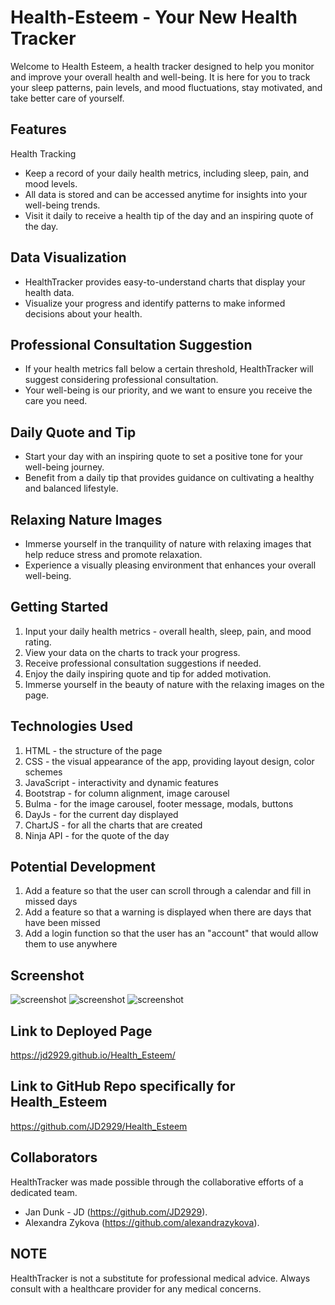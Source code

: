 # Health-Esteem - Your New Health Tracker

Welcome to Health Esteem, a health tracker designed to help you monitor and improve your overall health and well-being. It is here for you to track your sleep patterns, pain levels, and mood fluctuations, stay motivated, and take better care of yourself.

## Features

Health Tracking
- Keep a record of your daily health metrics, including sleep, pain, and mood levels.
- All data is stored and can be accessed anytime for insights into your well-being trends.
- Visit it daily to receive a health tip of the day and an inspiring quote of the day.

## Data Visualization

- HealthTracker provides easy-to-understand charts that display your health data.
- Visualize your progress and identify patterns to make informed decisions about your health.

## Professional Consultation Suggestion

- If your health metrics fall below a certain threshold, HealthTracker will suggest considering professional consultation.
- Your well-being is our priority, and we want to ensure you receive the care you need.

## Daily Quote and Tip

- Start your day with an inspiring quote to set a positive tone for your well-being journey.
- Benefit from a daily tip that provides guidance on cultivating a healthy and balanced lifestyle.

## Relaxing Nature Images

- Immerse yourself in the tranquility of nature with relaxing images that help reduce stress and promote relaxation.
- Experience a visually pleasing environment that enhances your overall well-being.

## Getting Started

1. Input your daily health metrics - overall health, sleep, pain, and mood rating.
2. View your data on the charts to track your progress.
3. Receive professional consultation suggestions if needed.
4. Enjoy the daily inspiring quote and tip for added motivation.
5. Immerse yourself in the beauty of nature with the relaxing images on the page.

## Technologies Used

1. HTML - the structure of the page
2. CSS - the visual appearance of the app, providing layout design, color schemes 
3. JavaScript - interactivity and dynamic features 
4. Bootstrap - for column alignment, image carousel
5. Bulma - for the image carousel, footer message, modals, buttons
6. DayJs - for the current day displayed
7. ChartJS - for all the charts that are created
8. Ninja API - for the quote of the day

## Potential Development

1. Add a feature so that the user can scroll through a calendar and fill in missed days
2. Add a feature so that a warning is displayed when there are days that have been missed
3. Add a login function so that the user has an "account" that would allow them to use anywhere
  

## Screenshot 

![screenshot](/assets/images/screenshot1.png)
![screenshot](/assets/images/screenshot2.png)
![screenshot](/assets/images/screenshot3.png)

## Link to Deployed Page

https://jd2929.github.io/Health_Esteem/

## Link to GitHub Repo specifically for Health_Esteem

https://github.com/JD2929/Health_Esteem

## Collaborators

HealthTracker was made possible through the collaborative efforts of a dedicated team. 

-  Jan Dunk - JD (https://github.com/JD2929).
- Alexandra Zykova (https://github.com/alexandrazykova).

## NOTE

HealthTracker is not a substitute for professional medical advice. Always consult with a healthcare provider for any medical concerns.
